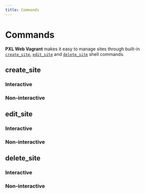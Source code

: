 ```yaml
---
title: Commands
---
```


# Commands

**PXL Web Vagrant** makes it easy to manage sites through built-in [`create_site`](/sites/#create), [`edit_site`](/sites/#edit) and [`delete_site`](/sites/#delete) shell commands.

## create_site

### Interactive
### Non-interactive

## edit_site

### Interactive
### Non-interactive

## delete_site

### Interactive
### Non-interactive
